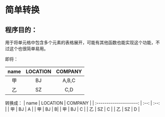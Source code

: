# 简单转换

## 程序目的：

用于将单元格中包含多个元素的表格展开，可能有其他函数也能实现这个功能，不过这个也很简单易用。

即将：

| name |  LOCATION    |   COMPANY   |
| :---------------------: | :--: | :--: |
|                甲         |  BJ    |   A,B,C   |
|     乙     |    SZ  |    C,D  |

转换成：
| name |  LOCATION    |   COMPANY   |
| :---------------------: | :--: | :--: |
|                甲         |  BJ    |   A   |
|                甲         |  BJ    |   B|
|                甲         |  BJ    |   C |
|     乙     |    SZ  |    C |
|     乙     |    SZ  |    D  |


